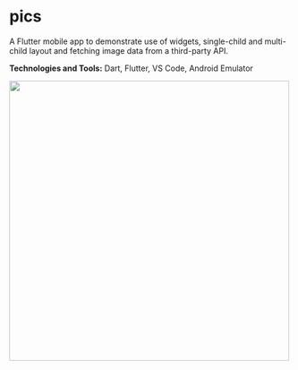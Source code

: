 # pics

A Flutter mobile app to demonstrate use of widgets, single-child and multi-child layout and fetching image data from a third-party API.

<b>Technologies and Tools:</b> Dart, Flutter, VS Code, Android Emulator

<img src="https://github.com/apatil88/FlutterDartProjects/blob/master/pics/Screenshot_1530906944.png" height="500px" />
